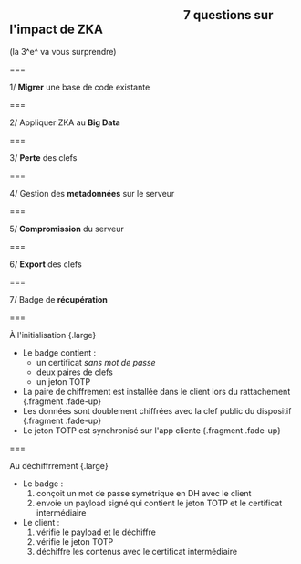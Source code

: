 <!--{section^1:data-breadcrumb="7 questions"}-->

<!--{.interleaf data-background-image="/img/unsplash/784361.jpg"}-->
<!-- Photo by Camylla Battani on Unsplash -->

## <svg class="icon"><use xlink:href="/img/icons.svg#dots-two-vertical"></svg> 7 questions sur l'impact de ZKA

(la 3^e^ va vous surprendre)

===
<!--{.xx-large}-->

1/ **Migrer** une base de code existante

===
<!--{.xx-large}-->

2/ Appliquer ZKA au **Big Data**

===
<!--{.xx-large}-->

3/ **Perte** des clefs

===
<!--{.xx-large}-->

4/ Gestion des **metadonnées** sur le serveur

===
<!--{.xx-large}-->

5/ **Compromission** du serveur

===
<!--{.xx-large}-->

6/ **Export** des clefs

===
<!--{.xx-large}-->

7/ Badge de **récupération**

===
<!--{.medium}-->

À l'initialisation {.large}

- Le badge contient :
  - un certificat _sans mot de passe_
  - deux paires de clefs
  - un jeton TOTP
- La paire de chiffrement est installée dans le client lors du rattachement {.fragment .fade-up}
- Les données sont doublement chiffrées avec la clef public du dispositif {.fragment .fade-up}
- Le jeton TOTP est synchronisé sur l'app cliente {.fragment .fade-up}



===
<!--{.medium}-->

Au déchiffrrement {.large}

- Le badge :
  1. conçoit un mot de passe symétrique en DH avec le client
  2. envoie un payload signé qui contient le jeton TOTP et le certificat intermédiaire
- Le client :
  1. vérifie le payload et le déchiffre
  2. vérifie le jeton TOTP
  3. déchiffre les contenus avec le certificat intermédiaire
